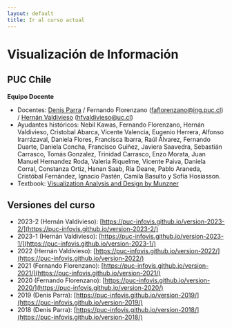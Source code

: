 ```yaml
---
layout: default
title: Ir al curso actual
---
```

# Visualización de Información
## PUC Chile


**Equipo Docente**
- Docentes: [Denis Parra](https://dparra.sitios.ing.uc.cl/) / Fernando Florenzano (faflorenzano@ing.puc.cl) / [Hernán Valdivieso](https://hernan4444.github.io/) (hfvaldivieso@uc.cl)
- Ayudantes históricos: Nebil Kawas, Fernando Florenzano, Hernán Valdivieso, Cristobal Abarca, Vicente Valencia, Eugenio Herrera, Alfonso Irarrázaval, Daniela Flores, Francisca Ibarra, Raúl Álvarez, Fernando Duarte, Daniela Concha, Francisco Guiñez, Javiera Saavedra, Sebastián Carrasco, Tomás Gonzalez, Trinidad Carrasco, Enzo Morata, Juan Manuel Hernandez Roda, Valeria Riquelme, Vicente Paiva, Daniela Corral, Constanza Ortiz, Hanan Saab, Ria Deane, Pablo Araneda, Cristóbal Fernández, Ignacio Pastén, Camila Basulto y Sofía Hosiasson.
- Textbook: [Visualization Analysis and Design by Munzner](https://www.cs.ubc.ca/~tmm/vadbook/)

## Versiones del curso

- 2023-2 (Hernán Valdivieso): [https://puc-infovis.github.io/version-2023-2/](https://puc-infovis.github.io/version-2023-2/)
- 2023-1 (Hernán Valdivieso): [https://puc-infovis.github.io/version-2023-1/](https://puc-infovis.github.io/version-2023-1/)
- 2022 (Hernán Valdivieso): [https://puc-infovis.github.io/version-2022/](https://puc-infovis.github.io/version-2022/)
- 2021 (Fernando Florenzano): [https://puc-infovis.github.io/version-2021/](https://puc-infovis.github.io/version-2021/)
- 2020 (Fernando Florenzano): [https://puc-infovis.github.io/version-2020/](https://puc-infovis.github.io/version-2020/)
- 2019 (Denis Parra): [https://puc-infovis.github.io/version-2019/](https://puc-infovis.github.io/version-2019/)
- 2018 (Denis Parra): [https://puc-infovis.github.io/version-2018/](https://puc-infovis.github.io/version-2018/)

